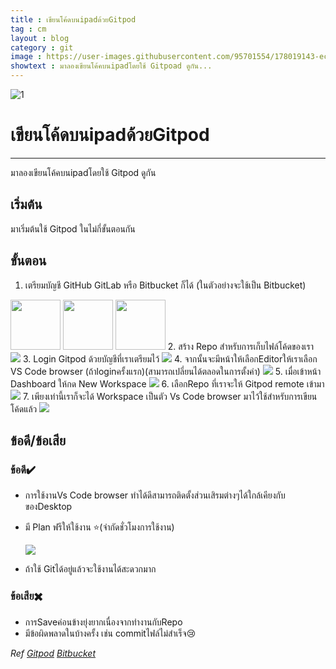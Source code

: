 ```yaml
---
title : เขียนโค้ดบนipadด้วยGitpod
tag : cm
layout : blog
category : git
image : https://user-images.githubusercontent.com/95701554/178019143-ec697104-e397-4c10-821a-ec1d5d1e724b.png
showtext : มาลองเขียนโค้คบนipadโดยใช้ Gitpoad ดูกัน...
---
```

![1](https://user-images.githubusercontent.com/95701554/178019143-ec697104-e397-4c10-821a-ec1d5d1e724b.png)


# เขียนโค้ดบนipadด้วยGitpod
<hr/>
มาลองเขียนโค้คบนipadโดยใช้ Gitpod ดูกัน

## เริ่มต้น
มาเริ่มต้นใช้ Gitpod ในไม่กี่ขั้นตอนกัน 
## ขั้นตอน
1. เตรียมบัญชี GitHub GitLab หรือ Bitbucket ก็ได้   (ในตัวอย่างจะใช้เป็น Bitbucket)

<img height="80px" src="https://camo.githubusercontent.com/2df879face31547885e6d129c42b3fa719785f9932ec4c8cf4af7b5721f16ee1/68747470733a2f2f63646e2e737667706f726e2e636f6d2f6c6f676f732f6769746875622d69636f6e2e7376673f726573706f6e73652d636f6e74656e742d646973706f736974696f6e3d6174746163686d656e7425334266696c656e616d652533446769746875622d69636f6e2e737667"/> <img height="80px" src="https://camo.githubusercontent.com/3c507866be9674e907a623541c64e5e0cab6efc04474d8f2e574a60f4d37f37a/68747470733a2f2f63646e2e737667706f726e2e636f6d2f6c6f676f732f6769746c61622e7376673f726573706f6e73652d636f6e74656e742d646973706f736974696f6e3d6174746163686d656e7425334266696c656e616d652533446769746c61622e737667" />
<img height="80px" src="https://camo.githubusercontent.com/06e29072129c052c529a53c9bc97eefc5c3b0f061708e1d12c1d16986614013e/68747470733a2f2f63646e2e737667706f726e2e636f6d2f6c6f676f732f6269746275636b65742e7376673f726573706f6e73652d636f6e74656e742d646973706f736974696f6e3d6174746163686d656e7425334266696c656e616d652533446269746275636b65742e737667"/>
2. สร้าง Repo สำหรับการเก็บไฟล์โค้ดของเรา
<img style="max-height:420px;" src="https://user-images.githubusercontent.com/95701554/177801551-29056aae-d137-44cc-977a-96bf55d07ab2.png"/>
3. Login Gitpod ด้วยบัญชีที่เราเตรียมไว้
<img style="max-height:420px;" src="https://user-images.githubusercontent.com/95701554/177801859-d198f589-9bde-4201-9487-77f7be1b2d30.png"/>
4. จากนั้นจะมีหน้าให้เลือกEditorให้เราเลือก VS Code browser (ถ้าloginครั้งแรก)(สามารถเปลี่ยนได้ตลอดในการตั้งค่า)
<img style="max-height:420px;" src="https://user-images.githubusercontent.com/95701554/177805098-b2d99efb-54e6-4ecb-94d9-803ae1c3a72a.jpeg"/>
5. เมื่อเข้าหน้า Dashboard ให้กด New Workspace
<img style="max-height:420px;" src="https://user-images.githubusercontent.com/95701554/177804272-85a265d8-daae-42bc-9138-9532c14ceb2c.jpeg"/>
6. เลือกRepo ที่เราจะให้ Gitpod remote เข้ามา
<img style="max-height:420px;" src="https://user-images.githubusercontent.com/95701554/177801701-d2b885c8-1df4-4d27-8711-7812cf95328c.png"/>
7. เพียงเท่านี้เราก็จะได้ Workspace เป็นตัว Vs Code browser มาไว้ใช้สำหรับการเขียนโค้ดแล้ว
<img style="max-height:420px;" src="https://user-images.githubusercontent.com/95701554/177807211-ad0a4887-5417-42f6-88a8-8e62f6c10a54.png"/>

## ข้อดี/ข้อเสีย
### ข้อดี✔️
+ การใช้งานVs Code browser ทำได้ดีสามารถติดตั้งส่วนเสิรมต่างๆได้ใกล้เคียงกับของDesktop
+ มี Plan ฟรีให้ใช้งาน ⭐(จำกัดชั่วโมงการใช้งาน)
 
  <img style="max-height:200px;" src="https://user-images.githubusercontent.com/95701554/177809118-2072955a-9dde-4d41-af6a-ad999e05ae5f.jpeg"/>
+ ถ้าใช้ Gitได้อยู่แล้วจะใช้งานได้สะดวกมาก 
  
### ข้อเสีย✖️
+ การSaveค่อนข้างยุ่งยากเนื่องจากทำงานกับRepo
+ มีข้อผิดพลาดในบ้างครั้ง เช่น commitไฟล์ไม่สำเร็จ😢

*Ref*
*[Gitpod](https://gitpod.io/)*
*[Bitbucket](https://bitbucket.org/)*
